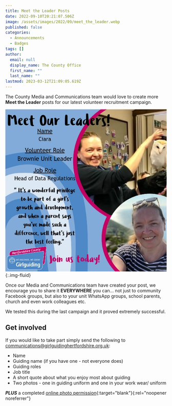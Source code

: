 ```yaml
---
title: Meet the Leader Posts
date: 2022-09-10T20:21:07.506Z
image: /assets/images/2022/09/meet_the_leader.webp
published: false
categories:
  - Announcements
  - Badges
tags: []
author:
  email: null
  display_name: The County Office
  first_name: ""
  last_name: ""
lastmod: 2023-03-12T21:09:05.619Z
---
```


The County Media and Communications team would love to create more **Meet the Leader** posts for our latest volunteer recruitment campaign.

![Meet our leaders: Ciara](/assets/images/2022/09/mtl-ciara.webp){:.img-fluid}

Once our Media and Communications team have created your post, we encourage you to share it **EVERYWHERE** you can... not just to community Facebook groups, but also to your unit WhatsApp groups, school parents, church and even work colleagues etc.

We tested this during the last campaign and it proved extremely successful.

## Get involved

If you would like to take part simply send the following to <communications@girlguidinghertfordshire.org.uk>:

- Name
- Guiding name (if you have one - not everyone does)
- Guiding roles
- Job title
- A short quote about what you enjoy most about guiding
- Two photos - one in guiding uniform and one in your work wear/ uniform

**_PLUS_** a completed [online photo permission][1]{:target="blank"}{:rel="noopener noreferrer"}

[1]: https://forms.office.com/Pages/ResponsePage.aspx?id=3yob_CzTykeMNWNnWM6OwZf5T0i4octErRCYrHkhHVhUNEtGRkdCNTAzSDlJV1ZJNTZLUU9ES1EwQy4u
